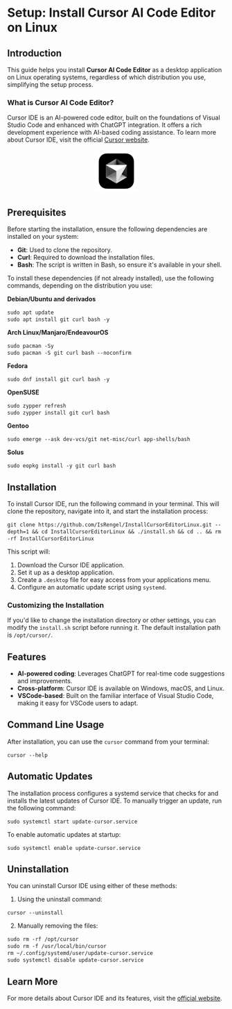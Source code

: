 # Setup: Install Cursor AI Code Editor on Linux

## Introduction

This guide helps you install **Cursor AI Code Editor** as a desktop application on Linux operating systems, regardless of which distribution you use, simplifying the setup process.

### What is Cursor AI Code Editor?

Cursor IDE is an AI-powered code editor, built on the foundations of Visual Studio Code and enhanced with ChatGPT integration. It offers a rich development experience with AI-based coding assistance. To learn more about Cursor IDE, visit the official [Cursor website](https://cursor.sh/).

<p align="center"> <a href="https://cursor.sh/"> <img src="./assets/cursor.png" alt="Cursor" width="100px"> </a> </p>

## Prerequisites

Before starting the installation, ensure the following dependencies are installed on your system:

- **Git**: Used to clone the repository.
- **Curl**: Required to download the installation files.
- **Bash**: The script is written in Bash, so ensure it's available in your shell.

To install these dependencies (if not already installed), use the following commands, depending on the distribution you use:

**Debian/Ubuntu and derivados**

```
sudo apt update
sudo apt install git curl bash -y

```

**Arch Linux/Manjaro/EndeavourOS**

```
sudo pacman -Sy
sudo pacman -S git curl bash --noconfirm

```

**Fedora**

```
sudo dnf install git curl bash -y

```

**OpenSUSE**

```
sudo zypper refresh
sudo zypper install git curl bash

```

**Gentoo**

```
sudo emerge --ask dev-vcs/git net-misc/curl app-shells/bash

```

**Solus**

```
sudo eopkg install -y git curl bash

```

## Installation

To install Cursor IDE, run the following command in your terminal. This will clone the repository, navigate into it, and start the installation process:

```
git clone https://github.com/IsRengel/InstallCursorEditorLinux.git --depth=1 && cd InstallCursorEditorLinux && ./install.sh && cd .. && rm -rf InstallCursorEditorLinux
```

This script will:

1. Download the Cursor IDE application.
2. Set it up as a desktop application.
3. Create a `.desktop` file for easy access from your applications menu.
4. Configure an automatic update script using `systemd`.

### Customizing the Installation

If you'd like to change the installation directory or other settings, you can modify the `install.sh` script before running it. The default installation path is `/opt/cursor/`.

## Features

- **AI-powered coding**: Leverages ChatGPT for real-time code suggestions and improvements.
- **Cross-platform**: Cursor IDE is available on Windows, macOS, and Linux.
- **VSCode-based**: Built on the familiar interface of Visual Studio Code, making it easy for VSCode users to adapt.

## Command Line Usage

After installation, you can use the `cursor` command from your terminal:

```
cursor --help

```

## Automatic Updates

The installation process configures a systemd service that checks for and installs the latest updates of Cursor IDE. To manually trigger an update, run the following command:

```
sudo systemctl start update-cursor.service
```

To enable automatic updates at startup:

```
sudo systemctl enable update-cursor.service
```

## Uninstallation

You can uninstall Cursor IDE using either of these methods:

1. Using the uninstall command:

```
cursor --uninstall
```

2. Manually removing the files:

```
sudo rm -rf /opt/cursor
sudo rm -f /usr/local/bin/cursor
rm ~/.config/systemd/user/update-cursor.service
sudo systemctl disable update-cursor.service
```

## Learn More

For more details about Cursor IDE and its features, visit the [official website](https://cursor.sh/).

